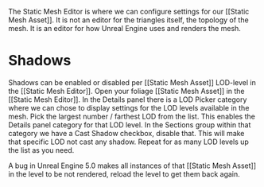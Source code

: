 The Static Mesh Editor is where we can configure settings for our [[Static Mesh Asset]].
It is not an editor for the triangles itself, the topology of the mesh.
It is an editor for how Unreal Engine uses and renders the mesh.


# Shadows

Shadows can be enabled or disabled per [[Static Mesh Asset]] LOD-level in the [[Static Mesh Editor]].
Open your foliage [[Static Mesh Asset]] in the [[Static Mesh Editor]].
In the Details panel there is a LOD Picker category where we can chose to display settings for the LOD levels available in the mesh.
Pick the largest number / farthest LOD from the list.
This enables the Details panel category for that LOD level.
In the Sections group within that category we have a Cast Shadow checkbox, disable that.
This will make that specific LOD not cast any shadow.
Repeat for as many LOD levels up the list as you need.

A bug in Unreal Engine 5.0 makes all instances of that [[Static Mesh Asset]] in the level to be not rendered, reload the level to get them back again.

